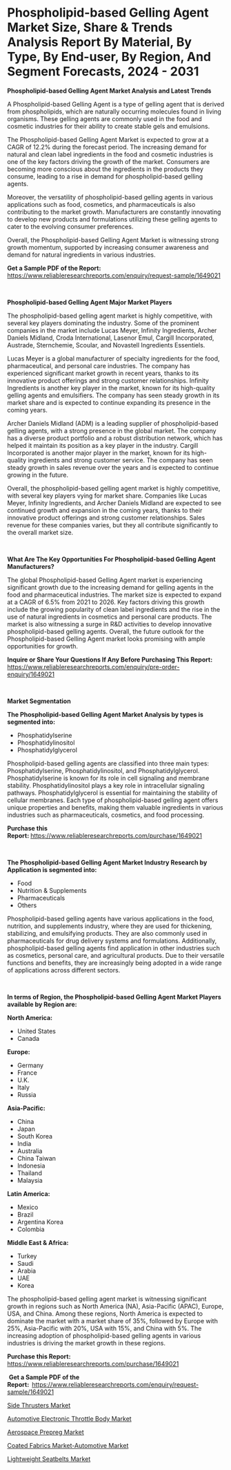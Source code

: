 <p><h1>Phospholipid-based Gelling Agent Market Size, Share & Trends Analysis Report By Material, By Type, By End-user, By Region, And Segment Forecasts, 2024 - 2031</h1></p><p><strong>Phospholipid-based Gelling Agent Market Analysis and Latest Trends</strong></p>
<p><p>A Phospholipid-based Gelling Agent is a type of gelling agent that is derived from phospholipids, which are naturally occurring molecules found in living organisms. These gelling agents are commonly used in the food and cosmetic industries for their ability to create stable gels and emulsions.</p><p>The Phospholipid-based Gelling Agent Market is expected to grow at a CAGR of 12.2% during the forecast period. The increasing demand for natural and clean label ingredients in the food and cosmetic industries is one of the key factors driving the growth of the market. Consumers are becoming more conscious about the ingredients in the products they consume, leading to a rise in demand for phospholipid-based gelling agents.</p><p>Moreover, the versatility of phospholipid-based gelling agents in various applications such as food, cosmetics, and pharmaceuticals is also contributing to the market growth. Manufacturers are constantly innovating to develop new products and formulations utilizing these gelling agents to cater to the evolving consumer preferences.</p><p>Overall, the Phospholipid-based Gelling Agent Market is witnessing strong growth momentum, supported by increasing consumer awareness and demand for natural ingredients in various industries.</p></p>
<p><strong>Get a Sample PDF of the Report:&nbsp;</strong> <a href="https://www.reliableresearchreports.com/enquiry/request-sample/1649021">https://www.reliableresearchreports.com/enquiry/request-sample/1649021</a></p>
<p>&nbsp;</p>
<p><strong>Phospholipid-based Gelling Agent Major Market Players</strong></p>
<p><p>The phospholipid-based gelling agent market is highly competitive, with several key players dominating the industry. Some of the prominent companies in the market include Lucas Meyer, Infinity Ingredients, Archer Daniels Midland, Croda International, Lasenor Emul, Cargill Incorporated, Austrade, Sternchemie, Scoular, and Novastell Ingredients Essentiels.</p><p>Lucas Meyer is a global manufacturer of specialty ingredients for the food, pharmaceutical, and personal care industries. The company has experienced significant market growth in recent years, thanks to its innovative product offerings and strong customer relationships. Infinity Ingredients is another key player in the market, known for its high-quality gelling agents and emulsifiers. The company has seen steady growth in its market share and is expected to continue expanding its presence in the coming years.</p><p>Archer Daniels Midland (ADM) is a leading supplier of phospholipid-based gelling agents, with a strong presence in the global market. The company has a diverse product portfolio and a robust distribution network, which has helped it maintain its position as a key player in the industry. Cargill Incorporated is another major player in the market, known for its high-quality ingredients and strong customer service. The company has seen steady growth in sales revenue over the years and is expected to continue growing in the future.</p><p>Overall, the phospholipid-based gelling agent market is highly competitive, with several key players vying for market share. Companies like Lucas Meyer, Infinity Ingredients, and Archer Daniels Midland are expected to see continued growth and expansion in the coming years, thanks to their innovative product offerings and strong customer relationships. Sales revenue for these companies varies, but they all contribute significantly to the overall market size.</p></p>
<p>&nbsp;</p>
<p><strong>What Are The Key Opportunities For Phospholipid-based Gelling Agent Manufacturers?</strong></p>
<p><p>The global Phospholipid-based Gelling Agent market is experiencing significant growth due to the increasing demand for gelling agents in the food and pharmaceutical industries. The market size is expected to expand at a CAGR of 6.5% from 2021 to 2026. Key factors driving this growth include the growing popularity of clean label ingredients and the rise in the use of natural ingredients in cosmetics and personal care products. The market is also witnessing a surge in R&D activities to develop innovative phospholipid-based gelling agents. Overall, the future outlook for the Phospholipid-based Gelling Agent market looks promising with ample opportunities for growth.</p></p>
<p><strong>Inquire or Share Your Questions If Any Before Purchasing This Report:</strong> <a href="https://www.reliableresearchreports.com/enquiry/pre-order-enquiry/1649021">https://www.reliableresearchreports.com/enquiry/pre-order-enquiry/1649021</a></p>
<p>&nbsp;</p>
<p><strong>Market Segmentation</strong></p>
<p><strong>The Phospholipid-based Gelling Agent Market Analysis by types is segmented into:</strong></p>
<p><ul><li>Phosphatidylserine</li><li>Phosphatidylinositol</li><li>Phosphatidylglycerol</li></ul></p>
<p><p>Phospholipid-based gelling agents are classified into three main types: Phosphatidylserine, Phosphatidylinositol, and Phosphatidylglycerol. Phosphatidylserine is known for its role in cell signaling and membrane stability. Phosphatidylinositol plays a key role in intracellular signaling pathways. Phosphatidylglycerol is essential for maintaining the stability of cellular membranes. Each type of phospholipid-based gelling agent offers unique properties and benefits, making them valuable ingredients in various industries such as pharmaceuticals, cosmetics, and food processing.</p></p>
<p><strong>Purchase this Report:&nbsp;</strong><a href="https://www.reliableresearchreports.com/purchase/1649021">https://www.reliableresearchreports.com/purchase/1649021</a></p>
<p>&nbsp;</p>
<p><strong>The Phospholipid-based Gelling Agent Market Industry Research by Application is segmented into:</strong></p>
<p><ul><li>Food</li><li>Nutrition & Supplements</li><li>Pharmaceuticals</li><li>Others</li></ul></p>
<p><p>Phospholipid-based gelling agents have various applications in the food, nutrition, and supplements industry, where they are used for thickening, stabilizing, and emulsifying products. They are also commonly used in pharmaceuticals for drug delivery systems and formulations. Additionally, phospholipid-based gelling agents find application in other industries such as cosmetics, personal care, and agricultural products. Due to their versatile functions and benefits, they are increasingly being adopted in a wide range of applications across different sectors.</p></p>
<p>&nbsp;</p>
<p><strong>In terms of Region, the Phospholipid-based Gelling Agent Market Players available by Region are:</strong></p>
<p>
    <p> <strong> North America: </strong>
        <ul>
            <li>United States</li>
            <li>Canada</li>
        </ul>
        </p> 
    <p> <strong> Europe: </strong>
        <ul>
            <li>Germany</li>
            <li>France</li>
            <li>U.K.</li>
            <li>Italy</li>
            <li>Russia</li>
        </ul>
        </p> 
    <p> <strong> Asia-Pacific: </strong>
        <ul>
            <li>China</li>
            <li>Japan</li>
            <li>South Korea</li>
            <li>India</li>
            <li>Australia</li>
            <li>China Taiwan</li>
            <li>Indonesia</li>
            <li>Thailand</li>
            <li>Malaysia</li>
        </ul>
        </p> 
    <p> <strong> Latin America: </strong>
        <ul>
            <li>Mexico</li>
            <li>Brazil</li>
            <li>Argentina Korea</li>
            <li>Colombia</li>
        </ul>
        </p> 
    <p> <strong> Middle East & Africa: </strong>
        <ul>
            <li>Turkey</li>
            <li>Saudi</li>
            <li>Arabia</li>
            <li>UAE</li>
            <li>Korea</li>
        </ul>
    </p>
    </p>
<p><p>The phospholipid-based gelling agent market is witnessing significant growth in regions such as North America (NA), Asia-Pacific (APAC), Europe, USA, and China. Among these regions, North America is expected to dominate the market with a market share of 35%, followed by Europe with 25%, Asia-Pacific with 20%, USA with 15%, and China with 5%. The increasing adoption of phospholipid-based gelling agents in various industries is driving the market growth in these regions.</p></p>
<p><strong>Purchase this Report: </strong><a href="https://www.reliableresearchreports.com/purchase/1649021">https://www.reliableresearchreports.com/purchase/1649021</a></p>
<p>&nbsp;<strong>Get a Sample PDF of the Report:&nbsp;&nbsp;</strong><a href="https://www.reliableresearchreports.com/enquiry/request-sample/1649021">https://www.reliableresearchreports.com/enquiry/request-sample/1649021</a></p>
<p><strong></strong></p>
<p><p><a href="https://medium.com/@paulmcglynn6456/side-thrusters-nbsp-market-focuses-on-market-share-size-and-projected-forecast-till-2031-c90611954479">Side Thrusters Market</a></p><p><a href="https://medium.com/@paulmcglynn6456/automotive-electronic-throttle-body-market-size-reveals-the-best-marketing-channels-in-global-2a2fc0ee0f9b">Automotive Electronic Throttle Body Market</a></p><p><a href="https://medium.com/@petrajones35/aerospace-prepreg-market-analysis-its-cagr-market-segmentation-and-global-industry-overview-427cc99c3859">Aerospace Prepreg Market</a></p><p><a href="https://medium.com/@fionabuckland777/coated-fabrics-market-automotive-market-insights-into-market-cagr-market-trends-and-growth-dd211cc03f8f">Coated Fabrics Market-Automotive Market</a></p><p><a href="https://medium.com/@fionabuckland777/lightweight-seatbelts-market-exploring-market-share-market-trends-and-future-growth-0e9e08cd5cad">Lightweight Seatbelts Market</a></p></p>